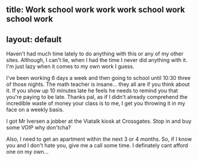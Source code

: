 title: Work school work work work school work school work
---
layout: default
---

Haven't had much time lately to do anything with this or any of my other
sites. Although, I can't lie, when I had the time I never did anything with
it. I'm just lazy when it comes to my own work I guess.

I've been working 6 days a week and then going to school until 10:30 three of
those nights. The math teacher is insane... they all are if you think about
it. If you show up 10 minutes late he feels he needs to remind you that you're
paying to be late. Thanks pal, as if I didn't already comprehend the
incredible waste of money your class is to me, I get you throwing it in my
face on a weekly basis.

I got Mr Iversen a jobber at the Viatalk kiosk at Crossgates. Stop in and buy
some VOIP why don'tcha?

Also, I need to get an apartment within the next 3 or 4 months. So, if I know
you and I don't hate you, give me a call some time. I definately cant afford
one on my own...
